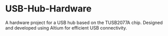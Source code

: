 # USB-Hub-Hardware
 A hardware project for a USB hub based on the TUSB2077A chip. Designed and developed using Altium for efficient USB connectivity.
